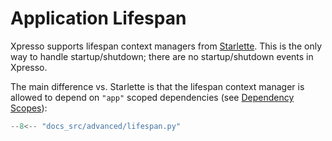 # Application Lifespan

Xpresso supports lifespan context managers from [Starlette].
This is the only way to handle startup/shutdown; there are no startup/shutdown events in Xpresso.

The main difference vs. Starlette is that the lifespan context manager is allowed to depend on `"app"` scoped dependencies (see [Dependency Scopes]):

```python hl_lines="16"
--8<-- "docs_src/advanced/lifespan.py"
```

[Starlette]: https://www.starlette.io/events/
[Dependency Scopes]: ../tutorial/dependencies/scopes.md

